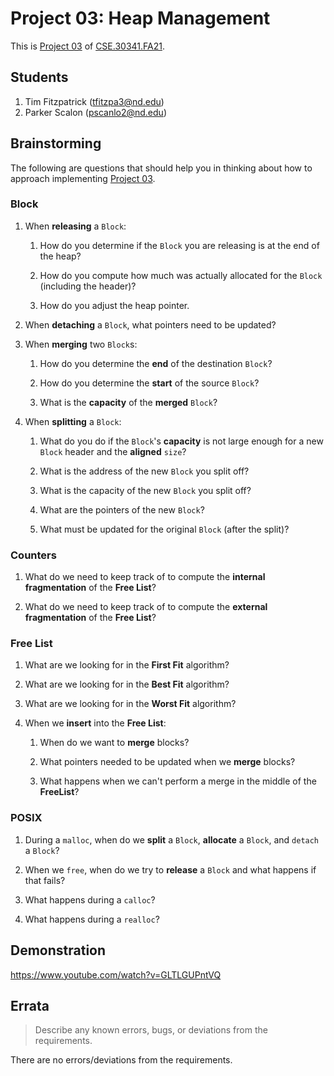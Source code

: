 # Project 03: Heap Management

This is [Project 03] of [CSE.30341.FA21].

## Students

1. Tim Fitzpatrick (tfitzpa3@nd.edu)
2. Parker Scalon (pscanlo2@nd.edu)

## Brainstorming

The following are questions that should help you in thinking about how to
approach implementing [Project 03].

### Block

1. When **releasing** a `Block`:

    1. How do you determine if the `Block` you are releasing is at the end of
       the heap?
       
    2. How do you compute how much was actually allocated for the `Block`
       (including the header)?
       
    3. How do you adjust the heap pointer.

2. When **detaching** a `Block`, what pointers need to be updated?

3. When **merging** two `Block`s:

    1. How do you determine the **end** of the destination `Block`?

    2. How do you determine the **start** of the source `Block`?
    
    3. What is the **capacity** of the **merged** `Block`?

4. When **splitting** a `Block`:

    1. What do you do if the `Block`'s **capacity** is not large enough for a
       new `Block` header and the **aligned** `size`?
       
    2. What is the address of the new `Block` you split off?
    
    3. What is the capacity of the new `Block` you split off?

    4. What are the pointers of the new `Block`?
    
    5. What must be updated for the original `Block` (after the split)?

### Counters

1. What do we need to keep track of to compute the **internal fragmentation**
   of the **Free List**?

2. What do we need to keep track of to compute the **external fragmentation**
   of the **Free List**?

### Free List

1. What are we looking for in the **First Fit** algorithm?

2. What are we looking for in the **Best Fit** algorithm?

3. What are we looking for in the **Worst Fit** algorithm?

4. When we **insert** into the **Free List**:
    
    1. When do we want to **merge** blocks?

    2. What pointers needed to be updated when we **merge** blocks?

    3. What happens when we can't perform a merge in the middle of the
       **FreeList**?

### POSIX

1. During a `malloc`, when do we **split** a `Block`, **allocate** a `Block`,
   and `detach` a `Block`?
   
2. When we `free`, when do we try to **release** a `Block` and what happens if
   that fails?
   
3. What happens during a `calloc`?

4. What happens during a `realloc`?

## Demonstration

https://www.youtube.com/watch?v=GLTLGUPntVQ

## Errata

> Describe any known errors, bugs, or deviations from the requirements.

There are no errors/deviations from the requirements.

[Project 03]:       https://www3.nd.edu/~pbui/teaching/cse.30341.fa21/project03.html
[CSE.30341.FA21]:   https://www3.nd.edu/~pbui/teaching/cse.30341.fa21/
